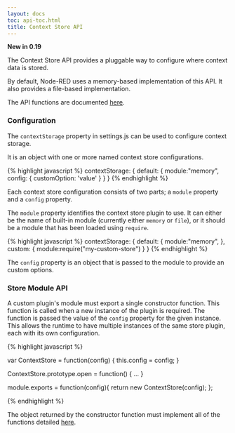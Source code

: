 ```yaml
---
layout: docs
toc: api-toc.html
title: Context Store API
---
```


**New in 0.19**

The Context Store API provides a pluggable way to configure where context data is
stored.

By default, Node-RED uses a memory-based implementation of this API. It also provides
a file-based implementation.

The API functions are documented [here](methods/).

### Configuration

The `contextStorage` property in settings.js can be used to configure context storage.

It is an object with one or more named context store configurations.

{% highlight javascript %}
contextStorage: {
   default: {
       module:"memory",
       config: {
           customOption: 'value'
       }
   }
}
{% endhighlight %}

Each context store configuration consists of two parts; a `module` property and a `config`
property.

The `module` property identifies the context store plugin to use. It can either be
the name of built-in module (currently either `memory` or `file`), or it should be
a module that has been loaded using `require`.

{% highlight javascript %}
contextStorage: {
   default: {
       module:"memory",
   },
   custom: {
       module:require("my-custom-store")
   }
}
{% endhighlight %}

The `config` property is an object that is passed to the module to provide an
custom options.

### Store Module API

A custom plugin's module must export a single constructor function. This function is called when a
new instance of the plugin is required. The function is passed the value of the `config`
property for the given instance. This allows the runtime to have multiple instances
of the same store plugin, each with its own configuration.

{% highlight javascript %}

var ContextStore = function(config) {
    this.config = config;
}

ContextStore.prototype.open = function() { ... }


module.exports = function(config){
    return new ContextStore(config);
};

{% endhighlight %}


The object returned by the constructor function must implement all of the functions
detailed [here](methods/).
